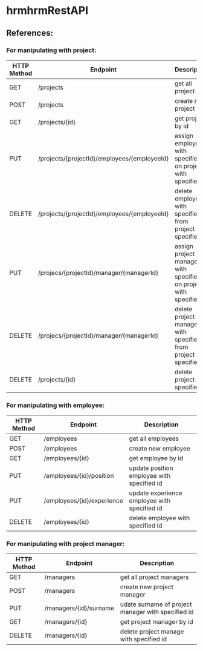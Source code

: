 # hrmhrmRestAPI
## References:
### For manipulating with project:

| HTTP Method | Endpoint | Description |
| ------------- | ------------- |-------- |
| GET      | /projects                                      | get all project                                                        |
| POST     | /projects                                      | create new project
| GET      | /projects/{id}                                 | get project by id |
| PUT      | /projects/{projectId}/employees/{employeeId}   | assign employee with specified id on project with specified id |
| DELETE   | /projects/{projectId}/employees/{employeeId}   | delete employee with specified id from project with specified id |
| PUT      | /projecs/{projectId}/manager/{managerId}       | assign project manager with specified id on project with specified id |
| DELETE   | /projecs/{projectId}/manager/{managerId}       | delete project manager with specified id from project with specified id |
| DELETE   | /projects/{id}                                 | delete project with specified id |

### For manipulating with employee:

| HTTP Method | Endpoint | Description |
| ------------- | ------------- |-------- |
| GET      | /employees                                     | get all employees                                                     |
| POST     | /employees                                     | create new employee
| GET      | /employees/{id}                                 | get employee by id |
| PUT      | /employees/{id}/position                       | update position employee with specified id |
| PUT      | /employees/{id}/experience                     | update  experience employee with specified id |
| DELETE   | /employees/{id}                                 | delete employee with specified id |

### For manipulating with project manager:
| HTTP Method | Endpoint | Description |
| ------------- | ------------- |-------- |
| GET      | /managers                                     | get all project managers                                                   |
| POST     | /managers                                      | create new project manager
| PUT      | /managers/{id}/surname                         | udate surname of project manager with specified id  |
| GET       | /managers/{id}                                |  get  project manager  by id |
| DELETE   | /managers/{id}                                 | delete  project manage with specified id |
